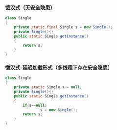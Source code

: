 ### 饿汉式（无安全隐患）
```java
class Single
{
	private static final Single s = new Single();
	private Single(){}
	public static Single getInstance()
	{
		return s;
	}
}
```

### 懒汉式-延迟加载形式（多线程下存在安全隐患）
```java
class Single
{
	private static Single s = null;
	private Single(){}
	public static Single getInstance()
	{
		if(s==null)
				s = new Single();
		return s;
	}
}
```

